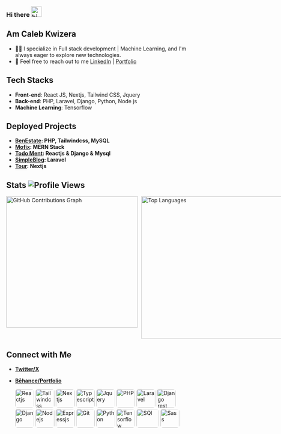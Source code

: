 ### Hi there <img src="https://user-images.githubusercontent.com/1303154/88677602-1635ba80-d120-11ea-84d8-d263ba5fc3c0.gif" width="28px" alt="hi">
## Am Caleb Kwizera
- 👨‍💻 I specialize in Full stack development | Machine Learning, and I'm always eager to explore new technologies.
- 💬 Feel free to reach out to me [LinkedIn](https://www.linkedin.com/in/kwizera-caleb-391716292/) | [Portfolio](https://calebkwizera.vercel.app/)

## Tech Stacks
- **Front-end**: React JS, Nextjs, Tailwind CSS, Jquery
- **Back-end**: PHP, Laravel, Django, Python, Node js
- **Machine Learning**: Tensorflow
  
## Deployed Projects
- **[BenEstate](http://benestate.infinityfreeapp.com): PHP, Tailwindcss, MySQL**
- **[Mofix](https://mofix.vercel.app): MERN Stack**
- **[Todo Ment](https://todoment.vercel.app): Reactjs & Django & Mysql**
- **[SimpleBlog](https://designui.infinityfreeapp.com): Laravel**
- **[Tour](): Nextjs**

## Stats ![Profile Views](https://komarev.com/ghpvc/?username=KWIZERA-CALEB&color=blue&style=flat-square)
<div style="display: flex; gap: 10px;">
  <img src="https://github-readme-stats.vercel.app/api?username=KWIZERA-CALEB&show_icons=true&count_private=true&include_all_commits=true&theme=radical" style="width: 350px;" alt="GitHub Contributions Graph">
  <img src="https://github-readme-stats.vercel.app/api/top-langs/?username=KWIZERA-CALEB&layout=compact&theme=radical&card_width=445" style="width: 380px;" alt="Top Languages">
</div>

## Connect with Me
- **[Twitter/X](https://twitter.com/KwizeraCaleb)**
- **[Bēhance/Portfolio](https://www.behance.net/kwizeracaleb)**

   <img src="https://calebkwizera.vercel.app/images/react.png" alt="Reactjs" style="border-radius: 6px;" width="50" height="50"> <img src="https://calebkwizera.vercel.app/images/tailwind.svg" alt="Tailwindcss" style="border-radius: 6px;" width="50" height="50"> <img src="https://calebkwizera.vercel.app/images/next.png" style="border-radius: 6px;"  alt="Nextjs" width="50" height="50"> <img src="https://calebkwizera.vercel.app/images/ts.svg" style="border-radius: 6px;" alt="Typescript" width="50" height="50"> <img src="https://calebkwizera.vercel.app/images/jquery.png" style="border-radius: 6px;" alt="Jquery" width="50" height="50"> <img src="https://calebkwizera.vercel.app/images/php.svg" style="border-radius: 6px;" alt="PHP" width="50" height="50"> <img src="https://calebkwizera.vercel.app/images/laravel.png" style="border-radius: 6px;" alt="Laravel" width="50" height="50"> <img src="https://calebkwizera.vercel.app/images/rest-framework.png" style="border-radius: 6px;" alt="Django rest framework" width="50" height="50"> <img src="https://calebkwizera.vercel.app/images/django.png" style="border-radius: 6px;" alt="Django" width="50" height="50"> <img src="https://calebkwizera.vercel.app/images/node.svg" style="border-radius: 6px;" alt="Nodejs" width="50" height="50"> <img src="https://calebkwizera.vercel.app/images/express.png" style="border-radius: 6px;" alt="Expressjs" width="50" height="50"> <img src="https://calebkwizera.vercel.app/images/git.svg" style="border-radius: 6px;" alt="Git" width="50" height="50"> <img src="https://upload.wikimedia.org/wikipedia/commons/thumb/c/c3/Python-logo-notext.svg/800px-Python-logo-notext.svg.png" style="border-radius: 6px;" alt="Python" width="50" height="50"> <img src="https://pbs.twimg.com/profile_images/1103339571977248768/FtFnqC38_400x400.png" style="border-radius: 6px;" alt="Tensorflow" width="50" height="50"> <img src="https://i0.wp.com/learn.onemonth.com/wp-content/uploads/2019/07/image2-1.png?w=600&ssl=1" style="border-radius: 6px;" alt="SQl" width="60" height="50"> <img src="https://w7.pngwing.com/pngs/425/902/png-transparent-sass-style-sheet-language-cascading-style-sheets-logo-sass-purple-violet-text-thumbnail.png" style="border-radius: 6px;" alt="Sass" width="50" height="50"> 




  
 

